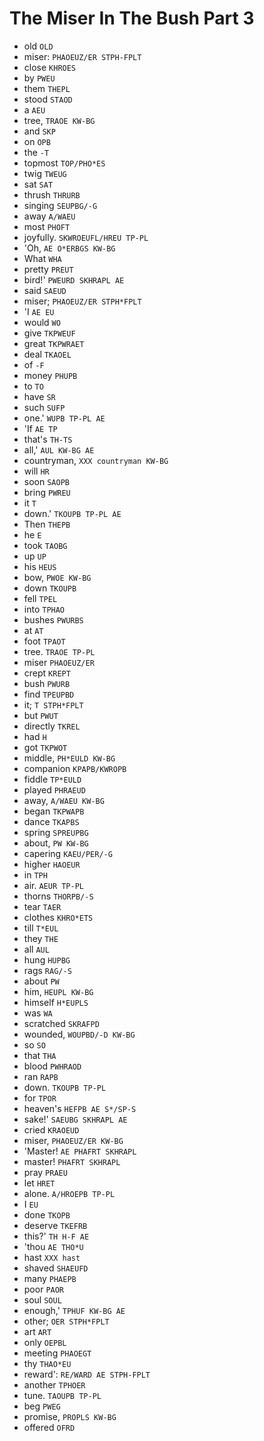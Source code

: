 # The Miser In The Bush Part 3

* old `OLD`
* miser: `PHAOEUZ/ER STPH-FPLT`
* close `KHROES`
* by `PWEU`
* them `THEPL`
* stood `STAOD`
* a `AEU`
* tree, `TRAOE KW-BG`
* and `SKP`
* on `OPB`
* the `-T`
* topmost `TOP/PHO*ES`
* twig `TWEUG`
* sat `SAT`
* thrush `THRURB`
* singing `SEUPBG/-G`
* away `A/WAEU`
* most `PHOFT`
* joyfully. `SKWROEUFL/HREU TP-PL`
* 'Oh, `AE O*ERBGS KW-BG`
* What `WHA`
* pretty `PREUT`
* bird!' `PWEURD SKHRAPL AE`
* said `SAEUD`
* miser; `PHAOEUZ/ER STPH*FPLT`
* 'I `AE EU`
* would `WO`
* give `TKPWEUF`
* great `TKPWRAET`
* deal `TKAOEL`
* of `-F`
* money `PHUPB`
* to `TO`
* have `SR`
* such `SUFP`
* one.' `WUPB TP-PL AE`
* 'If `AE TP`
* that's `TH-TS`
* all,' `AUL KW-BG AE`
* countryman, `XXX countryman KW-BG`
* will `HR`
* soon `SAOPB`
* bring `PWREU`
* it `T`
* down.' `TKOUPB TP-PL AE`
* Then `THEPB`
* he `E`
* took `TAOBG`
* up `UP`
* his `HEUS`
* bow, `PWOE KW-BG`
* down `TKOUPB`
* fell `TPEL`
* into `TPHAO`
* bushes `PWURBS`
* at `AT`
* foot `TPAOT`
* tree. `TRAOE TP-PL`
* miser `PHAOEUZ/ER`
* crept `KREPT`
* bush `PWURB`
* find `TPEUPBD`
* it; `T STPH*FPLT`
* but `PWUT`
* directly `TKREL`
* had `H`
* got `TKPWOT`
* middle, `PH*EULD KW-BG`
* companion `KPAPB/KWROPB`
* fiddle `TP*EULD`
* played `PHRAEUD`
* away, `A/WAEU KW-BG`
* began `TKPWAPB`
* dance `TKAPBS`
* spring `SPREUPBG`
* about, `PW KW-BG`
* capering `KAEU/PER/-G`
* higher `HAOEUR`
* in `TPH`
* air. `AEUR TP-PL`
* thorns `THORPB/-S`
* tear `TAER`
* clothes `KHRO*ETS`
* till `T*EUL`
* they `THE`
* all `AUL`
* hung `HUPBG`
* rags `RAG/-S`
* about `PW`
* him, `HEUPL KW-BG`
* himself `H*EUPLS`
* was `WA`
* scratched `SKRAFPD`
* wounded, `WOUPBD/-D KW-BG`
* so `SO`
* that `THA`
* blood `PWHRAOD`
* ran `RAPB`
* down. `TKOUPB TP-PL`
* for `TPOR`
* heaven's `HEFPB AE S*/SP-S`
* sake!' `SAEUBG SKHRAPL AE`
* cried `KRAOEUD`
* miser, `PHAOEUZ/ER KW-BG`
* 'Master! `AE PHAFRT SKHRAPL`
* master! `PHAFRT SKHRAPL`
* pray `PRAEU`
* let `HRET`
* alone. `A/HROEPB TP-PL`
* I `EU`
* done `TKOPB`
* deserve `TKEFRB`
* this?' `TH H-F AE`
* 'thou `AE THO*U`
* hast `XXX hast`
* shaved `SHAEUFD`
* many `PHAEPB`
* poor `PAOR`
* soul `SOUL`
* enough,' `TPHUF KW-BG AE`
* other; `OER STPH*FPLT`
* art `ART`
* only `OEPBL`
* meeting `PHAOEGT`
* thy `THAO*EU`
* reward': `RE/WARD AE STPH-FPLT`
* another `TPHOER`
* tune. `TAOUPB TP-PL`
* beg `PWEG`
* promise, `PROPLS KW-BG`
* offered `OFRD`
